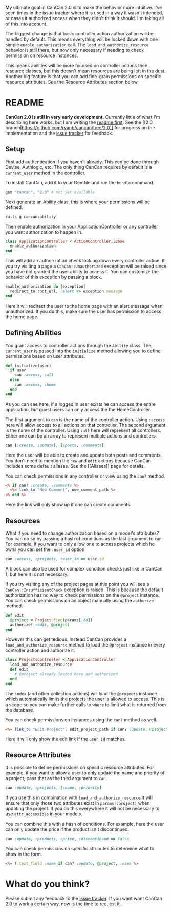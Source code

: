 My ultimate goal in CanCan 2.0 is to make the behavior more intuitive. I've seen times in the issue tracker where it is used in a way it wasn't intended, or cases it authorized access when they didn't think it should. I'm taking all of this into account.

The biggest change is that basic controller action authorization will be handled by default. This means everything will be locked down with one simple `enable_authorization` call. The `load_and_authorize_resource` behavior is still there, but now only necessary if needing to check permission on resource instances.

This means abilities will be more focused on controller actions then resource classes, but this doesn't mean resources are being left in the dust. Another big feature is that you can add fine-grain permissions on specific resource attributes. See the Resource Attributes section below.


# README

**CanCan 2.0 is still in very early development.** Currently little of what I'm describing here works, but I am writing the [readme first](http://tom.preston-werner.com/2010/08/23/readme-driven-development.html). See the [[2.0 branch|https://github.com/ryanb/cancan/tree/2.0]] for progress on the implementation and the [issue tracker](https://github.com/ryanb/cancan/issues) for feedback.

## Setup

First add authentication if you haven't already. This can be done through Devise, Authlogic, etc. The only thing CanCan requires by default is a `current_user` method in the controller.

To install CanCan, add it to your Gemfile and run the `bundle` command.

```ruby
gem "cancan", "2.0" # not yet available
```

Next generate an Ability class, this is where your permissions will be defined.

```bash
rails g cancan:ability
```

Then enable authorization in your ApplicationController or any controller you want authorization to happen in.

```ruby
class ApplicationController < ActionController::Base
  enable_authorization
end
```

This will add an authorization check locking down every controller action. If you try visiting a page a `CanCan::Unauthorized` exception will be raised since you have not granted the user ability to access it. You can customize the behavior of this exception by passing a block.

```ruby
enable_authorization do |exception|
  redirect_to root_url, :alert => exception.message
end
```

Here it will redirect the user to the home page with an alert message when unauthorized. If you do this, make sure the user has permission to access the home page.


## Defining Abilities

You grant access to controller actions through the `Ability` class. The `current_user` is passed into the `initialize` method allowing you to define permissions based on user attributes.

```ruby
def initialize(user)
  if user
    can :access, :all
  else
    can :access, :home
  end
end
```

As you can see here, if a logged in user exists he can access the entire application, but guest users can only access the the HomeController.

The first argument to `can` is the name of the controller action. Using `:access` here will allow access to all actions on that controller. The second argument is the name of the controller. Using `:all` here will represent all controllers. Either one can be an array to represent multiple actions and controllers.

```ruby
can [:create, :update], [:posts, :comments]
```

Here the user will be able to create and update both posts and comments. You don't need to mention the `new` and `edit` actions because CanCan includes some default aliases. See the [[Aliases]] page for details.

You can check permissions in any controller or view using the `can?` method.

```rhtml
<% if can? :create, :comments %>
  <%= link_to "New Comment", new_comment_path %>
<% end %>
```

Here the link will only show up if one can create comments.


## Resources

What if you need to change authorization based on a model's attributes? You can do so by passing a hash of conditions as the last argument to `can`. For example, if you want to only allow one to access projects which he owns you can set the `:user_id` option.

```ruby
can :access, :projects, :user_id => user.id
```

A block can also be used for complex condition checks just like in CanCan 1, but here it is not necessary.

If you try visiting any of the project pages at this point you will see a `CanCan::InsufficientCheck` exception is raised. This is because the default authorization has no way to check permissions on the `@project` instance. You can check permissions on an object manually using the `authorize!` method.

```ruby
def edit
  @project = Project.find(params[:id])
  authorize! :edit, @project
end
```

However this can get tedious. Instead CanCan provides a `load_and_authorize_resource` method to load the `@project` instance in every controller action and authorize it.

```ruby
class ProjectsController < ApplicationController
  load_and_authorize_resource
  def edit
    # @project already loaded here and authorized
  end
end
```

The `index` (and other collection actions) will load the `@projects` instance which automatically limits the projects the user is allowed to access. This is a scope so you can make further calls to `where` to limit what is returned from the database.

You can check permissions on instances using the `can?` method as well.

```rhtml
<%= link_to "Edit Project", edit_project_path if can? :update, @project %>
```

Here it will only show the edit link if the `user_id` matches.


## Resource Attributes

It is possible to define permissions on specific resource attributes. For example, if you want to allow a user to only update the name and priority of a project, pass that as the third argument to `can`.

```ruby
can :update, :projects, [:name, :priority]
```

If you use this in combination with `load_and_authorize_resource` it will ensure that only those two attributes exist in `params[:project]` when updating the project. If you do this everywhere it will not be necessary to use `attr_accessible` in your models.

You can combine this with a hash of conditions. For example, here the user can only update the price if the product isn't discontinued.

```ruby
can :update, :products, :price, :discontinued => false
```

You can check permissions on specific attributes to determine what to show in the form.

```rhtml
<%= f.text_field :name if can? :update, @project, :name %>
```


# What do you think?

Please submit any feedback to the [issue tracker](https://github.com/ryanb/cancan/issues). If you want want CanCan 2.0 to work a certain way, now is the time to request it.
